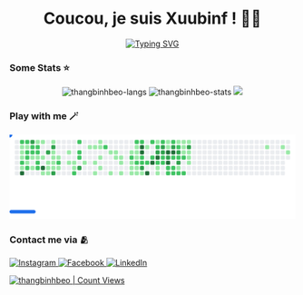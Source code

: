 <h1 align="center"> Coucou, je suis Xuubinf ! 🫡🤭 </h1>

<div align="center">
  <a href="https://git.io/typing-svg">
    <img src="https://readme-typing-svg.demolab.com?font=Bitcount+Grid+Double&pause=999&color=80ED99&background=BBBBDD00&center=true&vCenter=true&width=435&lines=%E7%A7%81%E3%81%AF%E3%80%80%E3%83%93%E3%83%B3%E3%80%80%E3%81%A7%E3%81%99%E3%80%82;Welcome+to+my+own+space.;Bedazzling+Hex+!" alt="Typing SVG"/>
  </a>
</div>


<!--
**thangbinhbeo/thangbinhbeo** is a ✨ _special_ ✨ repository because its `README.md` (this file) appears on your GitHub profile.

Here are some ideas to get you started:

- 🔭 I’m currently working on ...
- 🌱 I’m currently learning ...
- 👯 I’m looking to collaborate on ...
- 🤔 I’m looking for help with ...
- 💬 Ask me about ...
- 📫 How to reach me: ...
- 😄 Pronouns: ...
- ⚡ Fun fact: ...
-->
### Some Stats ⭐
<div align="center">
<img height="150em" src="https://github-readme-stats.vercel.app/api/top-langs/?username=thangbinhbeo&layout=compact&show_icon=true&theme=gruvbox_light" alt="thangbinhbeo-langs"/>
<img height="150em" src="https://github-readme-stats.vercel.app/api/?username=thangbinhbeo&layout=compact&show_icon=true&theme=gruvbox_light" alt="thangbinhbeo-stats"/>
<img src="https://github-readme-activity-graph.vercel.app/graph?username=thangbinhbeo&theme=react-dark&hide_border=true&area=true" width="48%" />
</div>

### Play with me 🪄
<div align="center">
  <picture>
    <source media="(prefers-color-scheme: dark)" srcset="images/breakout-dark.svg" />
    <source media="(prefers-color-scheme: light)" srcset="images/breakout-light.svg" />
    <img alt="Breakout Game" src="images/breakout-light.svg" />
  </picture>
</div>

### Contact me via 🫂
<p>
  <a href="https://www.instagram.com/thangbinhbeo.wqtwpe/" target="_blank" rel="noopener noreferrer">
    <img src="https://img.shields.io/badge/Instagram-%23E4405F.svg?&style=for-the-badge&logo=instagram&logoColor=white" alt="Instagram" />
  </a>
  <a href="https://facebook.com/thangbinhbeo" target="_blank" rel="noopener noreferrer">
    <img src="https://img.shields.io/badge/Facebook-%231877F2.svg?&style=for-the-badge&logo=facebook&logoColor=white" alt="Facebook" />
  </a>
  <a href="https://linkedin.com/in/thangbinhbeo" target="_blank" rel="noopener noreferrer">
    <img src="https://img.shields.io/badge/LinkedIn-%230077B5.svg?&style=for-the-badge&logo=linkedin&logoColor=white" alt="LinkedIn" />
</p>

<img alt="thangbinhbeo | Count Views" src="https://enemo786q3svfle.m.pipedream.net" />
